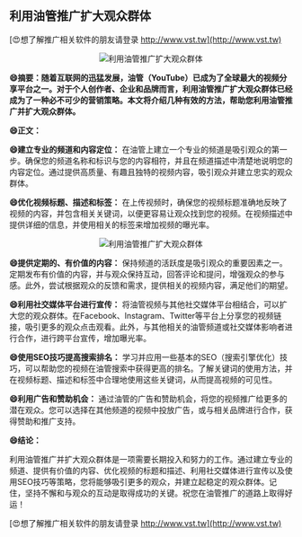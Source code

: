 ## **利用油管推广扩大观众群体**

[😍想了解推广相关软件的朋友请登录 http://www.vst.tw](http://www.vst.tw)

 <center><img src="https://vst.tw/MP4/tuiguang/png/4.png" alt="利用油管推广扩大观众群体"></center>

**😄摘要：随着互联网的迅猛发展，油管（YouTube）已成为了全球最大的视频分享平台之一。对于个人创作者、企业和品牌而言，利用油管推广扩大观众群体已经成为了一种必不可少的营销策略。本文将介绍几种有效的方法，帮助您利用油管推广并扩大观众群体。**

**😄正文：**

**😄建立专业的频道和内容定位：**
在油管上建立一个专业的频道是吸引观众的第一步。确保您的频道名称和标识与您的内容相符，并且在频道描述中清楚地说明您的内容定位。通过提供高质量、有趣且独特的视频内容，吸引观众并建立忠实的观众群体。

**😄优化视频标题、描述和标签：**
在上传视频时，确保您的视频标题准确地反映了视频的内容，并包含相关关键词，以便更容易让观众找到您的视频。在视频描述中提供详细的信息，并使用相关的标签来增加视频的曝光率。

 <center><img src="https://vst.tw/MP4/tuiguang/png/5.png" alt="利用油管推广扩大观众群体"></center>

**😄提供定期的、有价值的内容：**
保持频道的活跃度是吸引观众的重要因素之一。定期发布有价值的内容，并与观众保持互动，回答评论和提问，增强观众的参与感。此外，尝试根据观众的反馈和需求，提供相关的视频内容，满足他们的期望。

**😄利用社交媒体平台进行宣传：**
将油管视频与其他社交媒体平台相结合，可以扩大您的观众群体。在Facebook、Instagram、Twitter等平台上分享您的视频链接，吸引更多的观众点击观看。此外，与其他相关的油管频道或社交媒体影响者进行合作，进行跨平台宣传，增加曝光率。

**😄使用SEO技巧提高搜索排名：**
学习并应用一些基本的SEO（搜索引擎优化）技巧，可以帮助您的视频在油管搜索中获得更高的排名。了解关键词的使用方法，并在视频标题、描述和标签中合理地使用这些关键词，从而提高视频的可见性。

**😄利用广告和赞助机会：**
通过油管的广告和赞助机会，将您的视频推广给更多的潜在观众。您可以选择在其他频道的视频中投放广告，或与相关品牌进行合作，获得赞助和推广支持。

**😄结论：**

利用油管推广并扩大观众群体是一项需要长期投入和努力的工作。通过建立专业的频道、提供有价值的内容、优化视频的标题和描述、利用社交媒体进行宣传以及使用SEO技巧等策略，您将能够吸引更多的观众，并建立起稳定的观众群体。记住，坚持不懈和与观众的互动是取得成功的关键。祝您在油管推广的道路上取得好运！

[😍想了解推广相关软件的朋友请登录 http://www.vst.tw](http://www.vst.tw)



